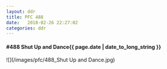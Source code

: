 ```yaml
---
layout: ddr
title: PFC 488
date:   2018-02-26 22:27:02
categories: ddr
---
```


#### **#488** Shut Up and Dance<span class="pull-right">{{ page.date | date_to_long_string }}</span>
![](/images/pfc/488_Shut Up and Dance.jpg)
